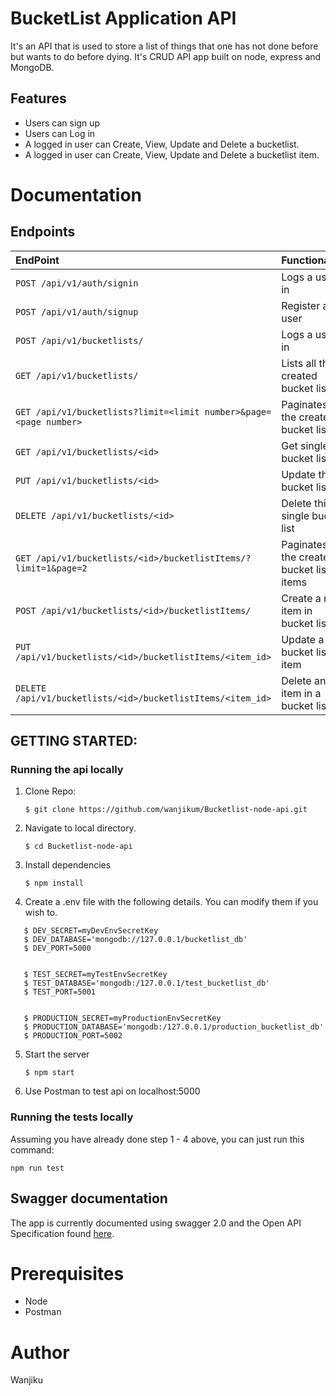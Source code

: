 # BucketList Application API

It's an API that is used to store a list of things that one has not done before but wants to do before dying. It's CRUD API app built on node, express and MongoDB.

## Features

- Users can sign up
- Users can Log in
- A logged in user can Create, View, Update and Delete a bucketlist.
- A logged in user can Create, View, Update and Delete a bucketlist item.

# Documentation

## Endpoints

| EndPoint                                                          | Functionality                                |
| :---------------------------------------------------------------- | :------------------------------------------- |
| `POST /api/v1/auth/signin`                                        | Logs a user in                               |
| `POST /api/v1/auth/signup`                                        | Register a user                              |
| `POST /api/v1/bucketlists/`                                       | Logs a user in                               |
| `GET /api/v1/bucketlists/`                                        | Lists all the created bucket lists           |
| `GET /api/v1/bucketlists?limit=<limit number>&page=<page number>` | Paginates all the created bucket lists       |
| `GET /api/v1/bucketlists/<id>`                                    | Get single bucket list                       |
| `PUT /api/v1/bucketlists/<id>`                                    | Update this bucket list                      |
| `DELETE /api/v1/bucketlists/<id>`                                 | Delete this single bucket list               |
| `GET /api/v1/bucketlists/<id>/bucketlistItems/?limit=1&page=2`    | Paginates all the created bucket lists items |
| `POST /api/v1/bucketlists/<id>/bucketlistItems/`                  | Create a new item in bucket list             |
| `PUT /api/v1/bucketlists/<id>/bucketlistItems/<item_id>`          | Update a bucket list item                    |
| `DELETE /api/v1/bucketlists/<id>/bucketlistItems/<item_id>`       | Delete an item in a bucket list              |

## GETTING STARTED:

### Running the api locally

1. Clone Repo:

   ```
   $ git clone https://github.com/wanjikum/Bucketlist-node-api.git
   ```

2. Navigate to local directory.

   ```
   $ cd Bucketlist-node-api
   ```

3. Install dependencies

   ```
   $ npm install
   ```

4. Create a .env file with the following details. You can modify them if you wish to.

```
   $ DEV_SECRET=myDevEnvSecretKey
   $ DEV_DATABASE='mongodb://127.0.0.1/bucketlist_db'
   $ DEV_PORT=5000


   $ TEST_SECRET=myTestEnvSecretKey
   $ TEST_DATABASE='mongodb:/127.0.0.1/test_bucketlist_db'
   $ TEST_PORT=5001


   $ PRODUCTION_SECRET=myProductionEnvSecretKey
   $ PRODUCTION_DATABASE='mongodb:/127.0.0.1/production_bucketlist_db'
   $ PRODUCTION_PORT=5002
```

5. Start the server

   ```
   $ npm start
   ```

6. Use Postman to test api on localhost:5000

### Running the tests locally

Assuming you have already done step 1 - 4 above, you can just run this command:

```
npm run test

```

## Swagger documentation

The app is currently documented using swagger 2.0 and the Open API Specification found [here](https://www.google.com).

# Prerequisites

- Node
- Postman

# Author

Wanjiku
